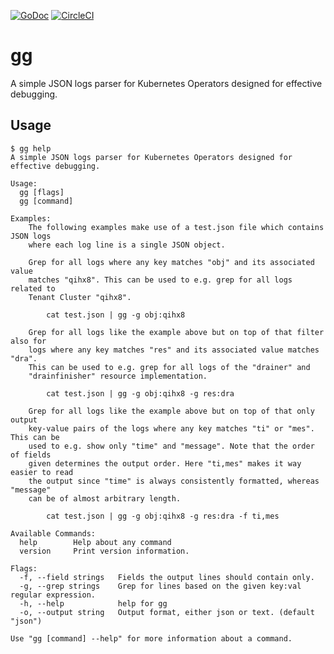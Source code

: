 [![GoDoc](https://godoc.org/github.com/giantswarm/gg?status.svg)](http://godoc.org/github.com/giantswarm/gg)
[![CircleCI](https://circleci.com/gh/giantswarm/gg.svg?style=shield)](https://circleci.com/gh/giantswarm/gg)

# gg

A simple JSON logs parser for Kubernetes Operators designed for effective
debugging.



## Usage

```
$ gg help
A simple JSON logs parser for Kubernetes Operators designed for effective debugging.

Usage:
  gg [flags]
  gg [command]

Examples:
    The following examples make use of a test.json file which contains JSON logs
    where each log line is a single JSON object.

    Grep for all logs where any key matches "obj" and its associated value
    matches "qihx8". This can be used to e.g. grep for all logs related to
    Tenant Cluster "qihx8".

        cat test.json | gg -g obj:qihx8

    Grep for all logs like the example above but on top of that filter also for
    logs where any key matches "res" and its associated value matches "dra".
    This can be used to e.g. grep for all logs of the "drainer" and
    "drainfinisher" resource implementation.

        cat test.json | gg -g obj:qihx8 -g res:dra

    Grep for all logs like the example above but on top of that only output
    key-value pairs of the logs where any key matches "ti" or "mes". This can be
    used to e.g. show only "time" and "message". Note that the order of fields
    given determines the output order. Here "ti,mes" makes it way easier to read
    the output since "time" is always consistently formatted, whereas "message"
    can be of almost arbitrary length.

        cat test.json | gg -g obj:qihx8 -g res:dra -f ti,mes

Available Commands:
  help        Help about any command
  version     Print version information.

Flags:
  -f, --field strings   Fields the output lines should contain only.
  -g, --grep strings    Grep for lines based on the given key:val regular expression.
  -h, --help            help for gg
  -o, --output string   Output format, either json or text. (default "json")

Use "gg [command] --help" for more information about a command.
```
